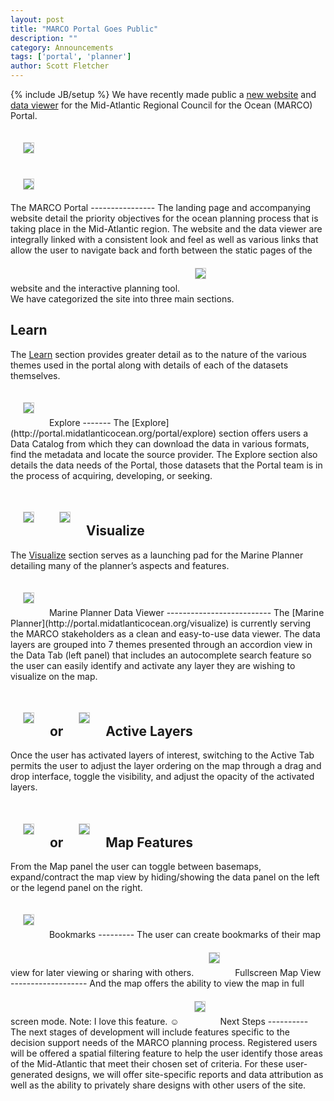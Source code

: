 ```yaml
---
layout: post
title: "MARCO Portal Goes Public"
description: ""
category: Announcements
tags: ['portal', 'planner']
author: Scott Fletcher
---
```

{% include JB/setup %}
We have recently made public a [new website](http://portal.midatlanticocean.org) and [data viewer](http://portal.midatlanticocean.org/visualize) for the Mid-Atlantic Regional Council for the Ocean (MARCO) Portal.  
<style>
img {
	border: 1px solid #ccc;
	margin: 20px;
}
</style>
<div class="row">
	<div class="span6">
		<img src="{{ BASE_PATH }}/assets/img/screenshots/landing-page.jpg"/>
	</div>
	<div class="span6">
		<img src="{{ BASE_PATH }}/assets/img/screenshots/data-viewer.jpg"/>
	</div>
</div>
The MARCO Portal
----------------
The landing page and accompanying website detail the priority objectives for the ocean planning process that is taking place in the Mid-Atlantic region.  The website and the data viewer are integrally linked with a consistent look and feel as well as various links that allow the user to navigate back and forth between the static pages of the website and the interactive planning tool. 

<img src="{{ BASE_PATH }}/assets/img/screenshots/tooltip-linking-to-planner.jpg"/>
<br/>
We have categorized the site into three main sections.  

Learn
-----
The [Learn](http://portal.midatlanticocean.org/portal/learn) section provides greater detail as to the nature of the various themes used in the portal along with details of each of the datasets themselves.  

<img src="{{ BASE_PATH }}/assets/img/screenshots/admin-theme-page.jpg"/>
Explore
-------
The [Explore](http://portal.midatlanticocean.org/portal/explore) section offers users a Data Catalog from which they can download the data in various formats, find the metadata and locate the source provider.  The Explore section also details the data needs of the Portal, those datasets that the Portal team is in the process of acquiring, developing, or seeking.  

<img src="{{ BASE_PATH }}/assets/img/screenshots/data-catalog.jpg"/><img src="{{ BASE_PATH }}/assets/img/screenshots/data-needs.jpg"/>
Visualize
----------
The [Visualize](http://portal.midatlanticocean.org/portal/visualize) section serves as a launching pad for the Marine Planner detailing many of the planner’s aspects and features.  

<img src="{{ BASE_PATH }}/assets/img/screenshots/visualize-page.jpg"/>
Marine Planner Data Viewer
--------------------------
The [Marine Planner](http://portal.midatlanticocean.org/visualize) is currently serving the MARCO stakeholders as a clean and easy-to-use data viewer.  The data layers are grouped into 7 themes presented through an accordion view in the Data Tab (left panel) that includes an autocomplete search feature so the user can easily identify and activate any layer they are wishing to visualize on the map.  

<img src="{{ BASE_PATH }}/assets/img/screenshots/data-viewer-search.jpg"/> or <img src="{{ BASE_PATH }}/assets/img/screenshots/data-viewer-search-alt.jpg"/>
Active Layers
-------------
Once the user has activated layers of interest, switching to the Active Tab permits the user to adjust the layer ordering on the map through a drag and drop interface, toggle the visibility, and adjust the opacity of the activated layers.

<img src="{{ BASE_PATH }}/assets/img/screenshots/active-panel-opacity-with-legend.jpg"/> or <img src="{{ BASE_PATH }}/assets/img/screenshots/active-panel-opacity.jpg"/>
Map Features
------------
From the Map panel the user can toggle between basemaps, expand/contract the map view by hiding/showing the data panel on the left or the legend panel on the right.  

<img src="{{ BASE_PATH }}/assets/img/screenshots/map-panel-basemaps-and-hide-layers.jpg"/>
Bookmarks
---------
The user can create bookmarks of their map view for later viewing or sharing with others.

<img src="{{ BASE_PATH }}/assets/img/screenshots/bookmark-creation.jpg"/>
Fullscreen Map View
-------------------
And the map offers the ability to view the map in full screen mode.  Note:  I love this feature.  ☺

<img src="{{ BASE_PATH }}/assets/img/screenshots/fullscreen.jpg"/>
Next Steps
----------
The next stages of development will include features specific to the decision support needs of the MARCO planning process. Registered users will be offered a spatial filtering feature to help the user identify those areas of the Mid-Atlantic that meet their chosen set of criteria.  For these user-generated designs, we will offer site-specific reports and data attribution as well as the ability to privately share designs with other users of the site.  
